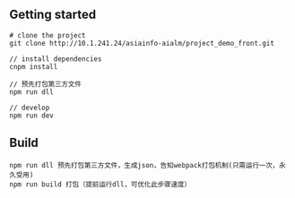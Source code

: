## Getting started
```bush
# clone the project
git clone http://10.1.241.24/asiainfo-aialm/project_demo_front.git

// install dependencies
cnpm install

// 预先打包第三方文件
npm run dll

// develop
npm run dev

```



## Build
```bush
npm run dll 预先打包第三方文件，生成json，告知webpack打包机制(只需运行一次，永久受用)
npm run build 打包（提前运行dll，可优化此步骤速度）
```
